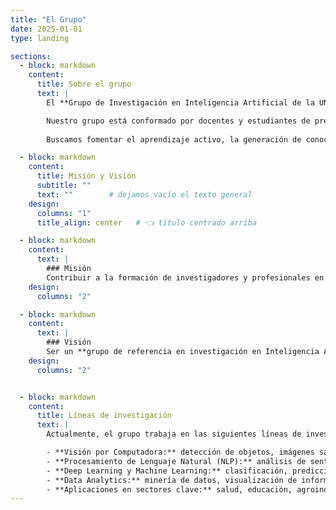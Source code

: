 ```yaml
---
title: "El Grupo"
date: 2025-01-01
type: landing

sections:
  - block: markdown
    content:
      title: Sobre el grupo
      text: |
        El **Grupo de Investigación en Inteligencia Artificial de la UNAMBA** fue creado en 2025 con el propósito de promover el estudio, desarrollo y aplicación de técnicas avanzadas de **Inteligencia Artificial (IA)** en beneficio de la sociedad.  

        Nuestro grupo está conformado por docentes y estudiantes de pregrado con interés en áreas como **Visión por Computadora, Procesamiento de Lenguaje Natural (NLP), Machine Learning, Deep Learning y Data Analytics**.  
        
        Buscamos fomentar el aprendizaje activo, la generación de conocimiento y la investigación aplicada en problemas relevantes para la región y el país.

  - block: markdown
    content:
      title: Misión y Visión
      subtitle: ""
      text: ""        # dejamos vacío el texto general
    design:
      columns: "1"
      title_align: center   # 👈 título centrado arriba

  - block: markdown
    content:
      text: |
        ### Misión
        Contribuir a la formación de investigadores y profesionales en **Inteligencia Artificial**, desarrollando soluciones innovadoras que respondan a las necesidades académicas, sociales e industriales, con impacto regional y nacional.
    design:
      columns: "2"

  - block: markdown
    content:
      text: |
        ### Visión
        Ser un **grupo de referencia en investigación en Inteligencia Artificial en el sur del Perú**, reconocido por la calidad de sus proyectos, publicaciones y aportes tecnológicos al servicio de la sociedad y de la comunidad científica.
    design:
      columns: "2"


  - block: markdown
    content:
      title: Líneas de investigación
      text: |
        Actualmente, el grupo trabaja en las siguientes líneas de investigación:  

        - **Visión por Computadora:** detección de objetos, imágenes satelitales, drones para agricultura.  
        - **Procesamiento de Lenguaje Natural (NLP):** análisis de sentimientos, detección de emociones, modelos de lenguaje en español.  
        - **Deep Learning y Machine Learning:** clasificación, predicción y optimización de modelos en diferentes dominios.  
        - **Data Analytics:** minería de datos, visualización de información y analítica para la toma de decisiones.  
        - **Aplicaciones en sectores clave:** salud, educación, agroindustria y gestión pública.
---
```

